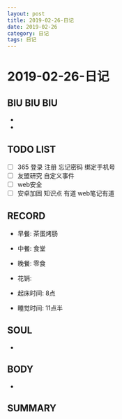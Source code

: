 ```yaml
---
layout: post
title: 2019-02-26-日记
date: 2019-02-26
category: 日记
tags: 日记
---
```

# 2019-02-26-日记
## BIU BIU BIU
- 
- 
 
## TODO LIST
- [ ] 365 登录 注册 忘记密码 绑定手机号
- [ ] 友盟研究 自定义事件
- [ ] web安全
- [ ] 安卓加固 知识点 有道 web笔记有道
 
## RECORD
- 早餐:  茶蛋烤肠
- 中餐:  食堂
- 晚餐:  零食
 
- 花销:  
 
- 起床时间:  8点
- 睡觉时间:  11点半
 
## SOUL
- 
 
## BODY
- 
 
## SUMMARY
 
 

